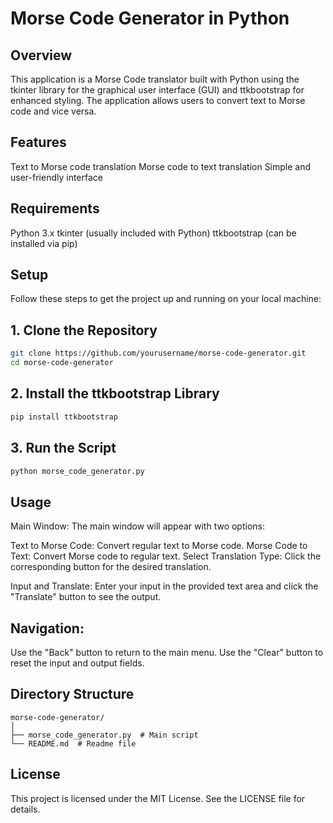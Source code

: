 
# Morse Code Generator in Python

## Overview
This application is a Morse Code translator built with Python using the tkinter library for the graphical user interface (GUI) and ttkbootstrap for enhanced styling. The application allows users to convert text to Morse code and vice versa.

## Features
Text to Morse code translation
Morse code to text translation
Simple and user-friendly interface

## Requirements
Python 3.x
tkinter (usually included with Python)
ttkbootstrap (can be installed via pip)

## Setup
Follow these steps to get the project up and running on your local machine:

##  1. Clone the Repository
```bash
git clone https://github.com/yourusername/morse-code-generator.git
cd morse-code-generator
```
## 2. Install the ttkbootstrap Library
```bash
pip install ttkbootstrap
```
## 3. Run the Script
```bash
python morse_code_generator.py
```
## Usage
Main Window: The main window will appear with two options:

Text to Morse Code: Convert regular text to Morse code.
Morse Code to Text: Convert Morse code to regular text.
Select Translation Type: Click the corresponding button for the desired translation.

Input and Translate: Enter your input in the provided text area and click the "Translate" button to see the output.

## Navigation:

Use the "Back" button to return to the main menu.
Use the "Clear" button to reset the input and output fields.
## Directory Structure
```
morse-code-generator/
│
├── morse_code_generator.py  # Main script
└── README.md  # Readme file
```
## License
This project is licensed under the MIT License. See the LICENSE file for details.
